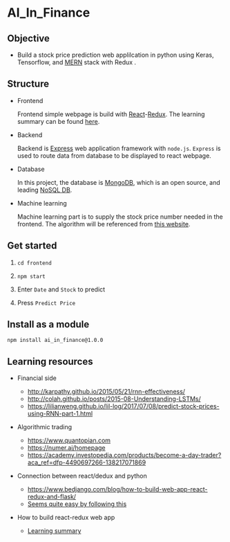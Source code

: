 # AI_In_Finance

## Objective
* Build a stock price prediction web applilcation in python using Keras, Tensorflow, and [MERN](https://www.mongodb.com/blog/post/the-modern-application-stack-part-1-introducing-the-mean-stack) stack with Redux .

## Structure
* Frontend

  Frontend simple webpage is build with [React](https://reactjs.org/tutorial/tutorial.html#what-is-react)-[Redux](https://github.com/reduxjs/redux). The learning summary can be found [here](https://github.com/JYL123/AI_In_Finance/tree/master/toyapp).
  
* Backend 

  Backend is [Express](https://stackoverflow.com/a/12616205/9243701) web application framework with `node.js`. `Express` is used to route data from database to be displayed to react webpage.

* Database
  
  In this project, the database is [MongoDB](https://en.wikipedia.org/wiki/MongoDB), which is an open source, and leading [NoSQL DB](https://www.mongodb.com/nosql-inline).
  
* Machine learning

  Machine learning part is to supply the stock price number needed in the frontend. The algorithm will be referenced from [this website](https://lilianweng.github.io/lil-log/2017/07/08/predict-stock-prices-using-RNN-part-1.html).
  
## Get started
1. `cd frontend`

2. `npm start`

3. Enter `Date` and `Stock` to predict

4. Press `Predict Price`

## Install as a module 

```
npm install ai_in_finance@1.0.0
```

## Learning resources
* Financial side
  * http://karpathy.github.io/2015/05/21/rnn-effectiveness/
  * http://colah.github.io/posts/2015-08-Understanding-LSTMs/
  * https://lilianweng.github.io/lil-log/2017/07/08/predict-stock-prices-using-RNN-part-1.html
  
* Algorithmic trading
  * https://www.quantopian.com
  * https://numer.ai/homepage
  * https://academy.investopedia.com/products/become-a-day-trader?aca_ref=dfp-4490697266-138217071869
  
* Connection between react/dedux and python
  * https://www.bedjango.com/blog/how-to-build-web-app-react-redux-and-flask/
  * [Seems quite easy by following this](https://angularfirebase.com/lessons/tensorflow-js-quick-start/)
* How to build react-redux web app
  * [Learning summary](https://github.com/JYL123/AI_In_Finance/blob/master/toyapp/README.md)
  
